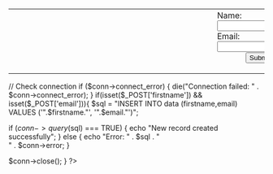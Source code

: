 <html>
<link rel="stylesheet" href="https://maxcdn.bootstrapcdn.com/bootstrap/3.3.7/css/bootstrap.min.css">
<body background="images/2.png" style="background-repeat:no-repeat;
background-size: 100% 100%">
<br><br><br><br>
<div class="container">
  <div class="jumbotron vertical-center">
  	<table class="grid" cellspacing="0">
  		<tr>
  <td colspan="4">&nbsp;&nbsp;&nbsp;&nbsp;&nbsp;&nbsp;&nbsp;&nbsp;&nbsp;&nbsp;&nbsp;&nbsp;&nbsp;&nbsp;&nbsp;&nbsp;&nbsp;&nbsp;&nbsp;&nbsp;&nbsp;&nbsp;&nbsp;&nbsp;&nbsp;&nbsp;&nbsp;&nbsp;&nbsp;&nbsp;&nbsp;&nbsp;&nbsp;&nbsp;&nbsp;&nbsp;&nbsp;&nbsp;&nbsp;&nbsp;&nbsp;&nbsp;&nbsp;&nbsp;&nbsp;&nbsp;&nbsp;&nbsp;&nbsp;&nbsp;&nbsp;&nbsp;&nbsp;&nbsp;&nbsp;&nbsp;&nbsp;&nbsp;&nbsp;&nbsp;&nbsp;&nbsp;&nbsp;&nbsp;&nbsp;&nbsp;&nbsp;&nbsp;&nbsp;&nbsp;&nbsp;&nbsp;&nbsp;&nbsp;&nbsp;&nbsp;&nbsp;&nbsp;&nbsp;&nbsp;&nbsp;&nbsp;&nbsp;&nbsp;&nbsp;&nbsp;&nbsp;&nbsp;&nbsp;&nbsp;</td>
  <td colspan="4">
  	<form method="post">
  <div class="form-group" action="post">
    <label for="firstname">Name:</label>
    <input type="text" class="form-control" name="firstname">
  </div>
  <div class="form-group">
    <label for="email">Email:</label>
    <input type="text" class="form-control" name="email">
  </div>
&nbsp;&nbsp;&nbsp;&nbsp;&nbsp;&nbsp;&nbsp;&nbsp;&nbsp;&nbsp;&nbsp;&nbsp;&nbsp;<button type="submit" class="btn btn-success">Submit</button>
</form></td>  
  <td colspan="4"></td>
</tr>
</table>
</div>
</div>
<?php
$firstname=$_POST['firstname'];
$email=$_POST['email'];
$servername = "multitierproject-rds.cn42sii08qkz.us-east-1.rds.amazonaws.com";
$username = "admin";
$password = "intel123";
$db = "intel";
// Create connection
$conn = new mysqli($servername, $username, $password, $db);

// Check connection
if ($conn->connect_error) {
    die("Connection failed: " . $conn->connect_error);
}
if(isset($_POST['firstname']) && isset($_POST['email'])){
$sql = "INSERT INTO data (firstname,email)
VALUES ('".$firstname."', '".$email."')";

if ($conn->query($sql) === TRUE) {
    echo "New record created successfully";
} else {
    echo "Error: " . $sql . "<br>" . $conn->error;
}

$conn->close();
}
?>
</body>
</html>


